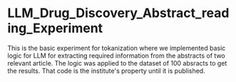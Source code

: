 # LLM_Drug_Discovery_Abstract_reading_Experiment
This is the basic experiment for tokanization where we implemented basic logic for LLM for extracting required information from the abstracts
of two relevant article. The logic was applied to the dataset of 100 absracts to get the results. That code is the institute's property until it is published. 
